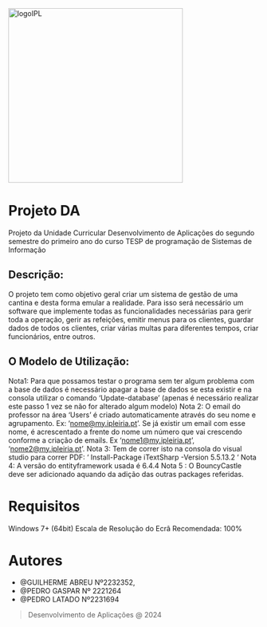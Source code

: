 <img width="350" alt="logoIPL" src="https://upload.wikimedia.org/wikipedia/commons/thumb/9/9a/Log%C3%B3tipo_Polit%C3%A9cnico_Leiria_01.png/1920px-Log%C3%B3tipo_Polit%C3%A9cnico_Leiria_01.png">

# Projeto DA
Projeto da Unidade Curricular Desenvolvimento de Aplicações do segundo semestre do primeiro ano do curso TESP de programação de Sistemas de Informação

## **Descrição**:
O projeto tem como objetivo geral criar um sistema de gestão de uma cantina e desta forma emular a realidade. Para isso será necessário um software que implemente todas as funcionalidades necessárias para gerir toda a operação, gerir as refeições, emitir menus para os clientes, guardar dados de todos os clientes, criar várias multas para diferentes tempos, criar funcionários, entre outros.

## **O Modelo de Utilização**:
Nota1: Para que possamos testar o programa sem ter algum problema com a base de dados é necessário apagar a base de dados se esta existir e na consola utilizar o comando ‘Update-database’ (apenas é necessário realizar este passo 1 vez se não for alterado algum modelo)
Nota 2: O email do professor na área ‘Users’ é criado automaticamente através do seu nome e agrupamento. Ex: ‘nome@my.ipleiria.pt’. Se já existir um email com esse nome, é acrescentado a frente do nome um número que vai crescendo conforme a criação de emails. Ex ‘nome1@my.ipleiria.pt’, ‘nome2@my.ipleiria.pt’.
Nota 3:	 Tem de correr isto na consola do visual studio para correr PDF: ‘ Install-Package iTextSharp -Version 5.5.13.2 ‘
Nota 4: A versão do entityframework usada é 6.4.4
Nota 5 : O BouncyCastle deve ser adicionado aquando da adição das outras packages referidas.


# Requisitos
Windows 7+ (64bit)
Escala de Resolução do Ecrâ Recomendada: 100%

# Autores 
 * @GUILHERME ABREU Nº2232352,
 * @PEDRO GASPAR Nº 2221264
 * @PEDRO LATADO Nº2231694


> Desenvolvimento de Aplicações @ 2024
